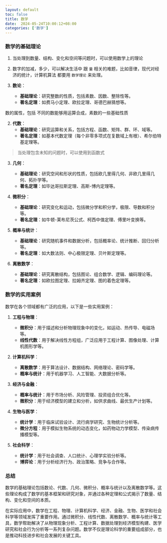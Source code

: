 ```yaml
---
layout: default
toc: false
title: 数学
date:  2024-05-24T10:00:12+08:00
categories: ['数学']
---
```


### 数学的基础理论

1. 当处理到数量、结构、变化和空间等问题时，可以使用数学上的理论
2.  数字的加减，多少，可以解决生活中 跟 `量` 相关的难题，比如音律，现代对经济的统计，计算机算法 都要用 `数学理论` 来处理。



1. **数论**：
   - **基础理论**：研究整数的性质，包括素数、因数、整除性等。
   - **著名定理**：如费马小定理、欧拉定理、哥德巴赫猜想等。

数的属性，包括 不同的数能够用运算合成，素数的一些基础性质

2. **代数**：
   - **基础理论**：研究运算和关系，包括方程、函数、矩阵、群、环、域等。
   - **著名定理**：如基本代数定理（每个非零多项式在复数域上有根）、希尔伯特基定理等。

> 当处理包含未知的问题时，可以使用到函数式


3. **几何**：
   - **基础理论**：研究空间和形状的性质，包括欧几里得几何、非欧几里得几何、拓扑学等。
   - **著名定理**：如毕达哥拉斯定理、高斯-博内定理等。


4. **微积分**：
   - **基础理论**：研究变化和运动，包括微分学和积分学，极限、导数和积分等。
   - **著名定理**：如牛顿-莱布尼茨公式、柯西中值定理、傅里叶变换等。

5. **概率与统计**：
   - **基础理论**：研究随机事件和数据分析，包括概率论、统计推断、回归分析等。
   - **著名定理**：如大数法则、中心极限定理、贝叶斯定理等。

6. **离散数学**：
   - **基础理论**：研究离散结构，包括图论、组合数学、逻辑、编码理论等。
   - **著名定理**：如欧拉图定理、拉姆齐定理、图的着色定理等。

### 数学的实用案例

数学在各个领域都有广泛的应用，以下是一些实用案例：

1. **工程与物理**：
   - **微积分**：用于描述和分析物理现象中的变化，如运动、热传导、电磁场等。
   - **线性代数**：用于解决线性方程组，广泛应用于工程计算、图像处理、计算机图形学等。

2. **计算机科学**：
   - **离散数学**：用于算法设计、数据结构、网络理论、密码学等。
   - **概率与统计**：用于机器学习、人工智能、大数据分析等。

3. **经济与金融**：
   - **概率与统计**：用于市场分析、风险管理、投资组合优化等。
   - **微积分**：用于经济模型的建立和分析，如供求曲线、最优生产计划等。

4. **生物与医学**：
   - **统计学**：用于临床试验设计、流行病学研究、生物统计分析等。
   - **微分方程**：用于模拟生物系统的动态变化，如药物动力学模型、传染病传播模型等。

5. **社会科学**：
   - **统计学**：用于社会调查、人口统计、心理学实验分析等。
   - **博弈论**：用于分析经济行为、政治策略、竞争与合作等。

### 总结

数学的基础理论包括数论、代数、几何、微积分、概率与统计以及离散数学等。这些理论构成了数学的基本框架和研究对象，并通过各种定理和公式揭示了数量、结构、变化和空间的本质。

在实际应用中，数学在工程、物理、计算机科学、经济、金融、生物、医学和社会科学等领域发挥了重要作用。通过微积分、线性代数、离散数学、概率与统计等工具，数学帮助解决了从物理现象分析、工程计算、数据处理到经济模型构建、医学研究和社会行为分析等一系列复杂问题。数学不仅是理论科学的重要组成部分，也是推动科技进步和社会发展的关键工具。